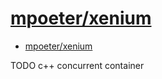 # [mpoeter/xenium](https://github.com/mpoeter/xenium/)

- [mpoeter/xenium](#mpoeterxenium)













TODO c++ concurrent container